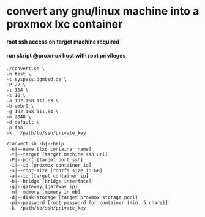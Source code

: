 # convert any gnu/linux machine into a proxmox lxc container #

#### root ssh access on target machine required ##### 
#### run skript @proxmox host with root privileges ##### 

```
./convert.sh \
-n test \
-t syspass.dgmbsd.de \
-P 22 \ 
-i 114 \
-s 10 \
-a 192.168.111.63 \
-b vmbr0 \
-g 192.168.111.64 \
-m 2048 \
-d default \
-p foo
-k   /path/to/ssh/private_key

```

```
/convert.sh -h|--help
 -n|--name [lxc container name]
 -t|--target [target machine ssh uri]
 -P|--port [target port ssh]
 -i|--id [proxmox container id]
 -s|--root-size [rootfs size in GB]
 -a|--ip [target container ip]
 -b|--bridge [bridge interface]
 -g|--gateway [gateway ip]
 -m|--memory [memory in mb]
 -d|--disk-storage [target proxmox storage pool]
 -p|--password [root password for container (min. 5 chars)]
 -k  /path/to/ssh/private_key
```
